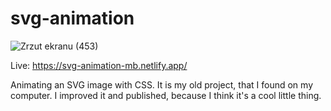 # svg-animation

![Zrzut ekranu (453)](https://user-images.githubusercontent.com/54410894/164911772-ce5441a1-8992-4e17-b3db-1cbdeefb4231.png)

Live: https://svg-animation-mb.netlify.app/

Animating an SVG image with CSS.
It is my old project, that I found on my computer.
I improved it and published, because I think it's a cool little thing.
